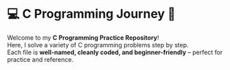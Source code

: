 # 💻 C Programming Journey 🚀

Welcome to my **C Programming Practice Repository**!  
Here, I solve a variety of C programming problems step by step.  
Each file is **well-named, cleanly coded, and beginner-friendly** – perfect for practice and reference.  


